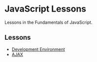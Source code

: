 # JavaScript Lessons

Lessons in the Fundamentals of JavaScript.

## Lessons

* [Development Environment](https://github.com/creativ/javascript-school/tree/master/development-environment)
* [AJAX](https://github.com/creativ/javascript-school/tree/master/ajax-lesson)
